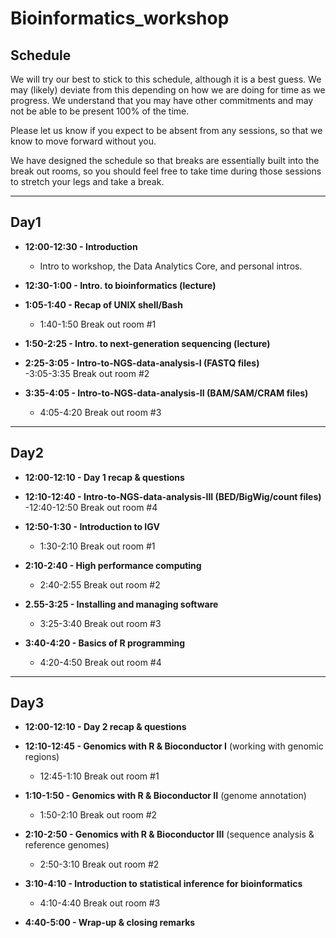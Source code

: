 
# Bioinformatics_workshop

## Schedule

We will try our best to stick to this schedule, although it is a best guess. We may (likely) deviate from this depending on how we are doing for time as we progress. We understand that you may have other commitments and may not be able to be present 100% of the time.

Please let us know if you expect to be absent from any sessions, so that we know to move forward without you.

We have designed the schedule so that breaks are essentially built into the break out rooms, so you should feel free to take time during those sessions to stretch your legs and take a break.

---

## Day1
- **12:00-12:30 - Introduction**
  - Intro to workshop, the Data Analytics Core, and personal intros.

- **12:30-1:00 - Intro. to bioinformatics (lecture)**

- **1:05-1:40 - Recap of UNIX shell/Bash**
  - 1:40-1:50 Break out room #1

- **1:50-2:25 - Intro. to next-generation sequencing (lecture)**

- **2:25-3:05 - Intro-to-NGS-data-analysis-I (FASTQ files)**  
  -3:05-3:35 Break out room #2

- **3:35-4:05 - Intro-to-NGS-data-analysis-II (BAM/SAM/CRAM files)**
  - 4:05-4:20 Break out room #3

---

## Day2

- **12:00-12:10 - Day 1 recap & questions**

- **12:10-12:40 - Intro-to-NGS-data-analysis-III (BED/BigWig/count files)**  
  -12:40-12:50 Break out room #4

- **12:50-1:30 - Introduction to IGV**
  - 1:30-2:10 Break out room #1

- **2:10-2:40 - High performance computing**
  - 2:40-2:55 Break out room #2

- **2.55-3:25 - Installing and managing software**  
  - 3:25-3:40 Break out room #3

- **3:40-4:20 - Basics of R programming**
  - 4:20-4:50 Break out room #4

---

## Day3

- **12:00-12:10 - Day 2 recap & questions**

- **12:10-12:45 - Genomics with R & Bioconductor I** (working with genomic regions)
  - 12:45-1:10 Break out room #1

- **1:10-1:50 - Genomics with R & Bioconductor II** (genome annotation)
  - 1:50-2:10 Break out room #2

- **2:10-2:50 - Genomics with R & Bioconductor III** (sequence analysis & reference genomes)
  - 2:50-3:10 Break out room #2

- **3:10-4:10 - Introduction to statistical inference for bioinformatics**
  - 4:10-4:40 Break out room #3

- **4:40-5:00 - Wrap-up & closing remarks**

